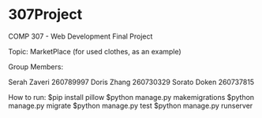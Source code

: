 # 307Project
COMP 307 - Web Development Final Project





Topic: MarketPlace (for used clothes, as an example)





Group Members:

Serah Zaveri 260789997
Doris Zhang 260730329
Sorato Doken 260737815 




How to run:
$pip install pillow
$python manage.py makemigrations
$python manage.py migrate
$python manage.py test
$python manage.py runserver
